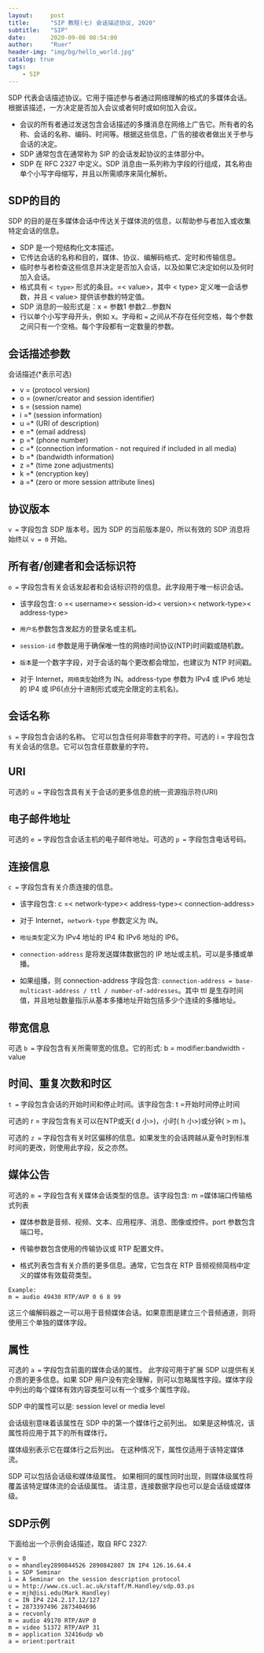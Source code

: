 ```yaml
---
layout:     post
title:      "SIP 教程(七) 会话描述协议, 2020"
subtitle:   "SIP"
date:       2020-09-08 08:54:00
author:     "Ruer"
header-img: "img/bg/hello_world.jpg"
catalog: true
tags:
    - SIP
---
```


SDP 代表会话描述协议。它用于描述参与者通过网络理解的格式的多媒体会话。根据该描述，一方决定是否加入会议或者何时或如何加入会议。

* 会议的所有者通过发送包含会话描述的多播消息在网络上广告它。所有者的名称、会话的名称、编码、时间等。根据这些信息，广告的接收者做出关于参与会话的决定。
* SDP 通常包含在通常称为 SIP 的会话发起协议的主体部分中。
* SDP 在 RFC 2327 中定义。SDP 消息由一系列称为字段的行组成，其名称由单个小写字母缩写，并且以所需顺序来简化解析。

## SDP的目的

SDP 的目的是在多媒体会话中传达关于媒体流的信息，以帮助参与者加入或收集特定会话的信息。

* SDP 是一个短结构化文本描述。
* 它传达会话的名称和目的，媒体、协议、编解码格式、定时和传输信息。
* 临时参与者检查这些信息并决定是否加入会话，以及如果它决定如何以及何时加入会话。
* 格式具有 `< type>` 形式的条目。=< value>，其中 < type> 定义唯一会话参数，并且 < value> 提供该参数的特定值。
* SDP 消息的一般形式是：x = 参数1 参数2...参数N
* 行以单个小写字母开头，例如 x。字母和 `=` 之间从不存在任何空格，每个参数之间只有一个空格。每个字段都有一定数量的参数。

## 会话描述参数

会话描述(*表示可选)

* v = (protocol version)
* o = (owner/creator and session identifier)
* s = (session name)
* i =* (session information)
* u =* (URI of description)
* e =* (email address)
* p =* (phone number)
* c =* (connection information - not required if included in all media)
* b =* (bandwidth information)
* z =* (time zone adjustments)
* k =* (encryption key)
* a =* (zero or more session attribute lines)

## 协议版本

`v =` 字段包含 SDP 版本号。因为 SDP 的当前版本是0，所以有效的 SDP 消息将始终以 `v = 0` 开始。

## 所有者/创建者和会话标识符

`o =` 字段包含有关会话发起者和会话标识符的信息。此字段用于唯一标识会话。

* 该字段包含: o =< username>< session-id>< version>< network-type>< address-type>

* `用户名`参数包含发起方的登录名或主机。

* `session-id` 参数是用于确保唯一性的网络时间协议(NTP)时间戳或随机数。

* `版本`是一个数字字段，对于会话的每个更改都会增加，也建议为 NTP 时间戳。

* 对于 Internet，`网络类型`始终为 IN。address-type 参数为 IPv4 或 IPv6 地址的 IP4 或 IP6(点分十进制形式或完全限定的主机名)。

## 会话名称

`s =` 字段包含会话的名称。 它可以包含任何非零数字的字符。可选的 i = 字段包含有关会话的信息。它可以包含任意数量的字符。

## URI

可选的 `u =` 字段包含具有关于会话的更多信息的统一资源指示符(URI)

## 电子邮件地址

可选的 `e =` 字段包含会话主机的电子邮件地址。可选的 `p =` 字段包含电话号码。

## 连接信息

`c =` 字段包含有关介质连接的信息。

* 该字段包含: c =< network-type>< address-type>< connection-address>

* 对于 Internet，`network-type` 参数定义为 IN。

* `地址类型`定义为 IPv4 地址的 IP4 和 IPv6 地址的 IP6。

* `connection-address` 是将发送媒体数据包的 IP 地址或主机，可以是多播或单播。

* 如果组播，则 connection-address 字段包含: `connection-address = base-multicast-address / ttl / number-of-addresses`。其中 ttl 是生存时间值，并且地址数量指示从基本多播地址开始包括多少个连续的多播地址。

## 带宽信息

可选 `b =` 字段包含有关所需带宽的信息。它的形式: b = modifier:bandwidth - value

## 时间、重复次数和时区

`t =` 字段包含会话的开始时间和停止时间。该字段包含: t =开始时间停止时间

可选的 r = 字段包含有关可以在NTP或天( d 小>)，小时( h 小>)或分钟( > m )。

可选的 `z =` 字段包含有关时区偏移的信息。如果发生的会话跨越从夏令时到标准时间的更改，则使用此字段，反之亦然。

## 媒体公告

可选的 `m =` 字段包含有关媒体会话类型的信息。该字段包含: m =媒体端口传输格式列表

* 媒体参数是音频、视频、文本、应用程序、消息、图像或控件。port 参数包含端口号。

* 传输参数包含使用的传输协议或 RTP 配置文件。

* 格式列表包含有关介质的更多信息。通常，它包含在 RTP 音频视频简档中定义的媒体有效载荷类型。

```
Example:
m = audio 49430 RTP/AVP 0 6 8 99
```

这三个编解码器之一可以用于音频媒体会话。如果意图是建立三个音频通道，则将使用三个单独的媒体字段。

## 属性

可选的 `a =` 字段包含前面的媒体会话的属性。 此字段可用于扩展 SDP 以提供有关介质的更多信息。如果 SDP 用户没有完全理解，则可以忽略属性字段。媒体字段中列出的每个媒体有效内容类型可以有一个或多个属性字段。

SDP 中的属性可以是: session level or media level

会话级别意味着该属性在 SDP 中的第一个媒体行之前列出。 如果是这种情况，该属性将应用于其下的所有媒体行。

媒体级别表示它在媒体行之后列出。 在这种情况下，属性仅适用于该特定媒体流。

SDP 可以包括会话级和媒体级属性。 如果相同的属性同时出现，则媒体级属性将覆盖该特定媒体流的会话级属性。 请注意，连接数据字段也可以是会话级或媒体级。

## SDP示例

下面给出一个示例会话描述，取自 RFC 2327:

```
v = 0
o = mhandley2890844526 2890842807 IN IP4 126.16.64.4
s = SDP Seminar
i = A Seminar on the session description protocol
u = http://www.cs.ucl.ac.uk/staff/M.Handley/sdp.03.ps
e = mjh@isi.edu(Mark Handley)
c = IN IP4 224.2.17.12/127
t = 2873397496 2873404696
a = recvonly
m = audio 49170 RTP/AVP 0
m = video 51372 RTP/AVP 31
m = application 32416udp wb
a = orient:portrait
```